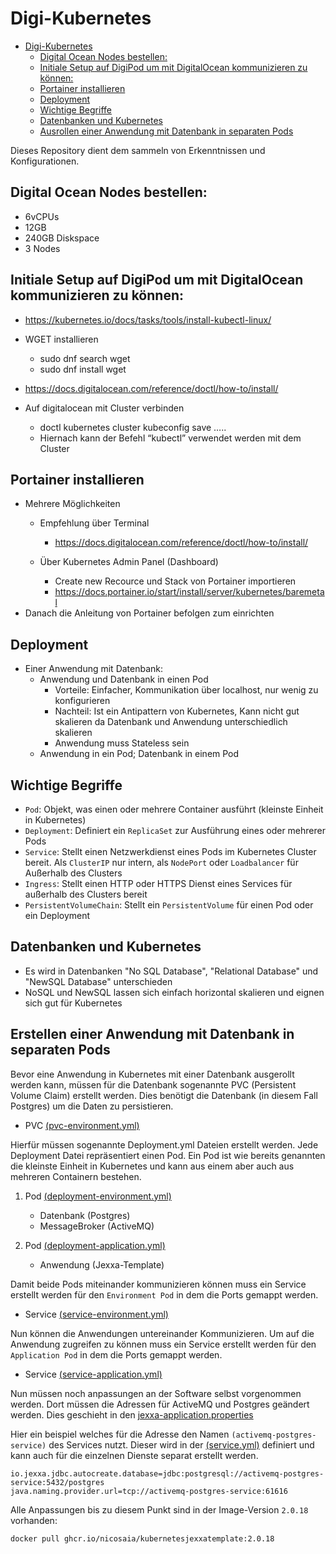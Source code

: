 # Digi-Kubernetes

- [Digi-Kubernetes](#digi-kubernetes)
  - [Digital Ocean Nodes bestellen:](#digital-ocean-nodes-bestellen)
  - [Initiale Setup auf DigiPod um mit DigitalOcean kommunizieren zu können:](#initiale-setup-auf-digipod-um-mit-digitalocean-kommunizieren-zu-können)
  - [Portainer installieren](#portainer-installieren)
  - [Deployment](#deployment)
  - [Wichtige Begriffe](#wichtige-begriffe)
  - [Datenbanken und Kubernetes](#datenbanken-und-kubernetes)
  - [Ausrollen einer Anwendung mit Datenbank in separaten Pods](#ausrollen-einer-anwendung-mit-datenbank-in-separaten-pods)


Dieses Repository dient dem sammeln von Erkenntnissen und Konfigurationen.

## Digital Ocean Nodes bestellen:

- 6vCPUs
- 12GB
- 240GB Diskspace
- 3 Nodes 

## Initiale Setup auf DigiPod um mit DigitalOcean kommunizieren zu können:

- https://kubernetes.io/docs/tasks/tools/install-kubectl-linux/
- WGET installieren
  - sudo dnf search wget
  - sudo dnf install wget
- https://docs.digitalocean.com/reference/doctl/how-to/install/ 

- Auf digitalocean mit Cluster verbinden
  - doctl kubernetes cluster kubeconfig save …..
  - Hiernach kann der Befehl “kubectl” verwendet werden mit dem Cluster


## Portainer installieren

- Mehrere Möglichkeiten
  - Empfehlung über Terminal
    - https://docs.digitalocean.com/reference/doctl/how-to/install/ 

  - Über Kubernetes Admin Panel (Dashboard)
    - Create new Recource und Stack von Portainer importieren
    - https://docs.portainer.io/start/install/server/kubernetes/baremetal 
- Danach die Anleitung von Portainer befolgen zum einrichten


## Deployment

- Einer Anwendung mit Datenbank:
  - Anwendung und Datenbank in einen Pod
    - Vorteile: Einfacher, Kommunikation über localhost, nur wenig zu konfigurieren
    - Nachteil: Ist ein Antipattern von Kubernetes, Kann nicht gut skalieren  da Datenbank und Anwendung unterschiedlich skalieren
    - Anwendung muss Stateless sein
  - Anwendung in ein Pod; Datenbank in einem Pod


## Wichtige Begriffe

- `Pod`: Objekt, was einen oder mehrere Container ausführt (kleinste Einheit in Kubernetes)
- `Deployment`: Definiert ein `ReplicaSet` zur Ausführung eines oder mehrerer Pods 
- `Service`: Stellt einen Netzwerkdienst eines Pods im Kubernetes Cluster bereit. Als `ClusterIP` nur intern, als `NodePort` oder `Loadbalancer` für Außerhalb des Clusters
- `Ingress`: Stellt einen HTTP oder HTTPS Dienst eines Services für außerhalb des Clusters bereit 
- `PersistentVolumeChain`: Stellt ein `PersistentVolume` für einen Pod oder ein Deployment


## Datenbanken und Kubernetes 

- Es wird in Datenbanken "No SQL Database", "Relational Database" und "NewSQL Database" unterschieden
- NoSQL und NewSQL lassen sich einfach horizontal skalieren und eignen sich gut für Kubernetes
  

## Erstellen einer Anwendung mit Datenbank in separaten Pods

Bevor eine Anwendung in Kubernetes mit einer Datenbank ausgerollt werden kann, müssen für die Datenbank sogenannte
PVC (Persistent Volume Claim) erstellt werden. Dies benötigt die Datenbank (in diesem Fall Postgres) um die Daten zu persistieren.

- PVC [(pvc-environment.yml)](/deploy/pvc-environment.yml)

Hierfür müssen sogenannte Deployment.yml Dateien erstellt werden. Jede Deployment Datei repräsentiert einen Pod.
Ein Pod ist wie bereits genannten die kleinste Einheit in Kubernetes und kann aus einem aber auch aus mehreren Containern bestehen.

1. Pod [(deployment-environment.yml)](/deploy/deployment-environment.yml)
   - Datenbank (Postgres)
   - MessageBroker (ActiveMQ)

2. Pod [(deployment-application.yml)](/deploy/deployment-application.yml)
   - Anwendung (Jexxa-Template)

Damit beide Pods miteinander kommunizieren können muss ein Service erstellt werden für den ``Environment Pod`` in dem die Ports gemappt werden.

- Service [(service-environment.yml)](/deploy/service-environment.yml)

Nun können die Anwendungen untereinander Kommunizieren.
Um auf die Anwendung zugreifen zu können muss ein Service erstellt werden für den ``Application Pod`` in dem die Ports gemappt werden.

- Service [(service-application.yml)](/deploy/service-application.yml)

Nun müssen noch anpassungen an der Software selbst vorgenommen werden. Dort müssen die Adressen für ActiveMQ und Postgres geändert werden. Dies geschieht in den [jexxa-application.properties](/src/main/resources/jexxa-application.properties)

Hier ein beispiel welches für die Adresse den Namen `(activemq-postgres-service)` des Services nutzt. Dieser wird in der [(service.yml)](/deploy/service-environment.yml) definiert und kann auch für die einzelnen Dienste separat erstellt werden.

```properties
io.jexxa.jdbc.autocreate.database=jdbc:postgresql://activemq-postgres-service:5432/postgres
java.naming.provider.url=tcp://activemq-postgres-service:61616
```

Alle Anpassungen bis zu diesem Punkt sind in der Image-Version `2.0.18` vorhanden:

```bash
docker pull ghcr.io/nicosaia/kubernetesjexxatemplate:2.0.18
```